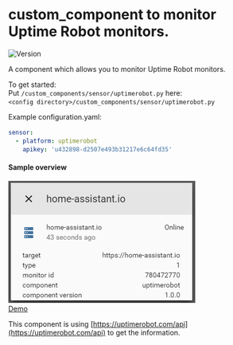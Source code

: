 # custom_component to monitor Uptime Robot monitors.
![Version](https://img.shields.io/badge/version-1.0.1-green.svg?style=for-the-badge)

A component which allows you to monitor Uptime Robot monitors. 

To get started:   
Put `/custom_components/sensor/uptimerobot.py` here:  
`<config directory>/custom_components/sensor/uptimerobot.py`  


Example configuration.yaml:  
```yaml
sensor:
  - platform: uptimerobot
    apikey: 'u432898-d2507e493b31217e6c64fd35'
```
 #### Sample overview
![Sample overview](overview.png)  
[Demo](https://ha-test-uptimerobot.halfdecent.io)

This component is using [https://uptimerobot.com/api](https://uptimerobot.com/api) to get the information.